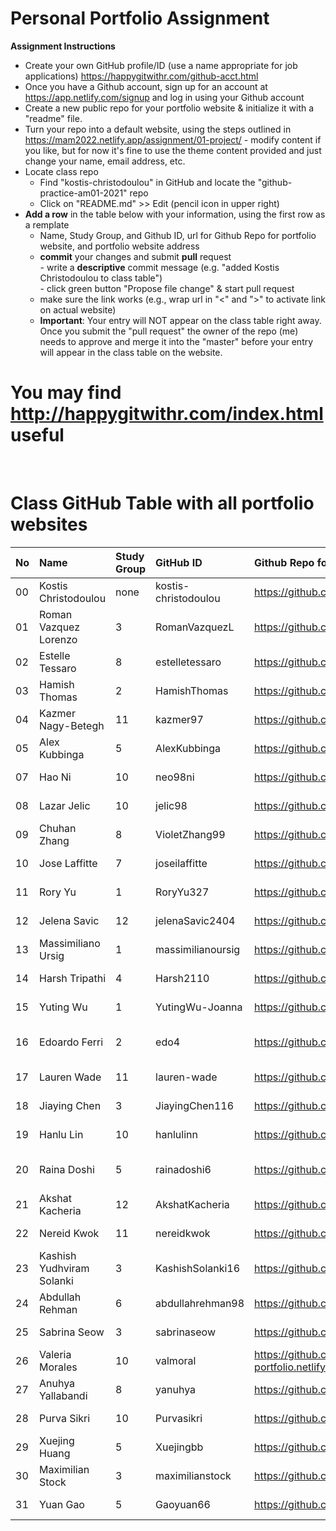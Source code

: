 # Personal Portfolio Assignment

**Assignment Instructions**

- Create your own GitHub profile/ID (use a name appropriate for job applications) <https://happygitwithr.com/github-acct.html>
- Once you have a Github account, sign up for an account at <https://app.netlify.com/signup> and log in using your Github account
- Create a new public repo for your portfolio website & initialize it with a "readme" file.
- Turn your repo into a default website, using the steps outlined in <https://mam2022.netlify.app/assignment/01-project/>
       - modify content if you like, but for now it's fine to use the theme content provided and just change your name, email address, etc.
- Locate class repo
    - Find "kostis-christodoulou" in GitHub and locate the "github-practice-am01-2021" repo
    - Click on "README.md" >> Edit (pencil icon in upper right)
- **Add a row** in the table below with your information, using the first row as a remplate
    - Name, Study Group, and Github ID, url for Github Repo for portfolio website, and portfolio website address 
    - **commit** your changes and submit **pull** request   
            - write a **descriptive** commit message (e.g. "added Kostis Christodoulou to class table")  
            - click green button "Propose file change" & start pull request  
    - make sure the link works (e.g., wrap url in "<" and ">" to activate link on actual website)  
    - **Important**: Your entry will NOT appear on the class table right away.  Once you submit the "pull request" the owner of the repo (me) needs to approve and merge it into the "master" before your entry will appear in the class table on the website. 

# You may find <http://happygitwithr.com/index.html> useful
 
<br>

# Class GitHub Table with all portfolio websites

|No | Name | Study Group | GitHub ID            |Github Repo for portfolio website                      |Netlify website address              |Date Added     |  
|:---|:----------------------|:--------------|:---------------------|:------------------------------------------------------|:------------------------------------|:-----------------------| 
|00|Kostis Christodoulou   | none     | kostis-christodoulou |<https://github.com/kostis-christodoulou/my_website>   |<https://kostis-portfolio.netlify.app/>        |2020-08-25 |
|01|Roman Vazquez Lorenzo   | 3 | RomanVazquezL | https://github.com/RomanVazquezL/My_website |  https://festive-colden-5f291f.netlify.app | 2021-09-01
|02|Estelle Tessaro   | 8     | estelletessaro |<https://github.com/estelletessaro/my_website>   |<https://estelletessaro-portfolio.netlify.app/> |2021-09-01 |
|03|Hamish Thomas          | 2        | HamishThomas         |<https://github.com/HamishThomas/my_website>           |<https://hamish-portfolio.netlify.app/>        |2021-09-01 |
|04|Kazmer Nagy-Betegh     | 11       | kazmer97             |<https://github.com/kazmer97/my_website>               |<https://kazmer-nagy-betegh.netlify.app> |2020-09-01 |
|05|Alex Kubbinga     | 5       | AlexKubbinga             |<https://github.com/AlexKubbinga/my_website>               |<https://alexkubbinga.netlify.app/> |2021-09-01 |
|07|Hao Ni     | 10       | neo98ni            |<https://github.com/neo98ni/haoni_website>               |<https://neoswebsite.netlify.app> |2021-09-01 |
|08|Lazar Jelic	| 10 | jelic98 | <https://github.com/jelic98/lbs_am01_portfolio> | <https://lazar-jelic-am01.netlify.app> | 2021-09-01 |
|09|Chuhan Zhang | 8   | VioletZhang99            |<https://github.com/VioletZhang99/my_website.git> |<https://chuhan-portfolio.netlify.app> |2021-09-01 |
|10|	Jose Laffitte|	7	|joseilaffitte	|https://github.com/joseilaffitte|	https://joseswonderfulwebsite.netlify.app/|2021-09-01 |
|11|Rory Yu | 1   | RoryYu327            |<https://github.com/RoryYu327/my_website> |<https://website4rory.netlify.app> |2021-09-01 |
|12|Jelena Savic | 12   | jelenaSavic2404            |<https://github.com/jelenaSavic2404/my_website> |<https://jelena-savic-portfolio.netlify.app> |2021-09-01 |
|13|Massimiliano Ursig   | 1     | massimilianoursig |https://github.com/massimilianoursig/my_website.git  |<https://massimiliano-portfolio.netlify.app/> |2021-09-01 |
|14|Harsh Tripathi | 4 | Harsh2110 | https://github.com/Harsh2110/my_website | <https://harsh-tripathi-portfolio.netlify.app/> | 2021-09-01
|15|Yuting Wu   | 1     | YutingWu-Joanna |<https://github.com/YutingWu-Joanna/my_website>  |<https://yutingwu-portfolio.netlify.app> |2021-09-01 |
|16|Edoardo Ferri   | 2     | edo4 |<https://github.com/edo4/my_website.git>  |<https://edoardoferri-portfolio.netlify.app|2021-09-01>|
|17|Lauren Wade | 11 | lauren-wade | https://github.com/lauren-wade/my_website | <https://lauren-wade.netlify.app> | 2021-09-01
|18|Jiaying Chen   | 3     | JiayingChen116 |<https://github.com/JiayingChen116/my-website>  |<https://jiayingchen-portfolio.netlify.app> |2021-09-01 |
|19|Hanlu Lin   | 10    | hanlulinn |<https://github.com/hanlulinn/my_website>  |<https://hanlu-lin.netlify.app> |2021-09-02 |
|20 | Raina Doshi | 5  | rainadoshi6 | <https://github.com/rainadoshi6/my_website> | <https://rainadoshi-portfolio.netlify.app/>  | 01-09-2021 |   
|21|Akshat Kacheria   | 12     | AkshatKacheria |https://github.com/AkshatKacheria/akshatkacheriaportfolio.git  |<https://akshatkacheria.netlify.app> |2021-09-02
|22|Nereid Kwok   | 11     | nereidkwok |<https://github.com/nereidkwok/my_website>  |<https://nereidkwok.netlify.app> |2021-09-02 |
|23|Kashish Yudhviram Solanki| 3 | KashishSolanki16 | <https://github.com/KashishSolanki16/my_website> | <https://kashish-solanki-2000.netlify.app/> | 2021-09-02|
|24|Abdullah Rehman   | 6 | abdullahrehman98 |<https://github.com/abdullahrehman98/my_website> |<abdullahrehmanportfolio.netlify.app> |2021-09-02|
|25| Sabrina Seow | 3 | sabrinaseow | https://github.com/sabrinaseow/my_website.git | <https://sabrina-seow-portfolio.netlify.app> | 2021-09-02 
|26| Valeria Morales | 10  | valmoral | https://github.com/valmoral/my-website  https://valmoral-portfolio.netlify.app
|27| Anuhya Yallabandi | 8 | yanuhya | <https://github.com/yanuhya/my_website.git> | <https://yanuhya.netlify.app/> |2021-09-02|
|28| Purva Sikri | 10 | Purvasikri | <https://github.com/Purvasikri/my_website> | <https://purvasikri.netlify.app> | 2021-09-02 |
|29|Xuejing Huang   | 5 | Xuejingbb |<https://github.com/XuejingHuang/My-website> |<http://xuejing-portfolio.netlify.app/> |2021-09-02|
|30|Maximilian Stock   | 3 | maximilianstock |<https://github.com/maximilianstock/Portfolio-Website> |<https://maximilianstock.netlify.app/> |2021-09-02|
|31|Yuan Gao   | 5 | Gaoyuan66 |<https://github.com/Gaoyuan66/my_website> |<ygao.netlify.app> |2021-09-02|
